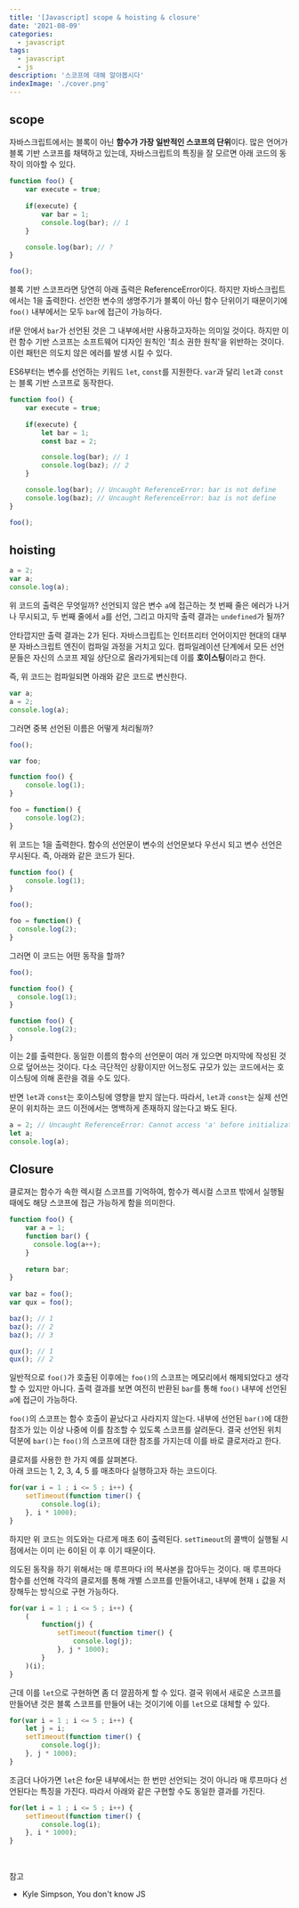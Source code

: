 ```yaml
---
title: '[Javascript] scope & hoisting & closure'
date: '2021-08-09'
categories:
  - javascript
tags:
  - javascript
  - js
description: '스코프에 대해 알아봅시다'
indexImage: './cover.png'
---
```


## scope

자바스크립트에서는 블록이 아닌 **함수가 가장 일반적인 스코프의 단위**이다. 
많은 언어가 블록 기반 스코프를 채택하고 있는데, 자바스크립트의 특징을 잘 모르면 아래 코드의 동작이 의아할 수 있다. 

``` js
function foo() {
	var execute = true;
	
	if(execute) {
		var bar = 1;
		console.log(bar); // 1
	}

	console.log(bar); // ?
}

foo();
```

블록 기반 스코프라면 당연히 아래 출력은 ReferenceError이다. 
하지만 자바스크립트에서는 1을 출력한다. 선언한 변수의 생명주기가 블록이 아닌 함수 단위이기 때문이기에 ```foo()``` 내부에서는 모두 ```bar```에 접근이 가능하다.

if문 안에서 ```bar```가 선언된 것은 그 내부에서만 사용하고자하는 의미일 것이다. 
하지만 이런 함수 기반 스코프는 소프트웨어 디자인 원칙인 '최소 권한 원칙'을 위반하는 것이다. 
이런 패턴은 의도치 않은 에러를 발생 시킬 수 있다. 

ES6부터는 변수를 선언하는 키워드 ```let```, ```const```를 지원한다. 
```var```과 달리 ```let```과 ```const```는 블록 기반 스코프로 동작한다. 

``` js
function foo() {
	var execute = true;
	
	if(execute) {
		let bar = 1;
		const baz = 2;

		console.log(bar); // 1
		console.log(baz); // 2
	}

	console.log(bar); // Uncaught ReferenceError: bar is not define
	console.log(baz); // Uncaught ReferenceError: baz is not define
}

foo();
```

## hoisting  

``` js
a = 2;
var a;
console.log(a);
```

위 코드의 출력은 무엇일까? 
선언되지 않은 변수 ```a```에 접근하는 첫 번째 줄은 에러가 나거나 무시되고, 
두 번째 줄에서 ```a```를 선언, 
그리고 마지막 출력 결과는 ```undefined```가 될까?

안타깝지만 출력 결과는 2가 된다. 
자바스크립트는 인터프리터 언어이지만 현대의 대부분 자바스크립트 엔진이 컴파일 과정을 거치고 있다. 
컴파일레이션 단계에서 모든 선언문들은 자신의 스코프 제일 상단으로 올라가게되는데 이를 **호이스팅**이라고 한다. 

즉, 위 코드는 컴파일되면 아래와 같은 코드로 변신한다. 

``` js
var a;
a = 2;
console.log(a);
```

그러면 중복 선언된 이름은 어떻게 처리될까?

``` js
foo();

var foo;

function foo() {
	console.log(1);
}

foo = function() {
	console.log(2);
}
```

위 코드는 1을 출력한다. 함수의 선언문이 변수의 선언문보다 우선시 되고 변수 선언은 무시된다. 
즉, 아래와 같은 코드가 된다.

``` js
function foo() {
	console.log(1);
}

foo();

foo = function() {
  console.log(2);
}
```

그러면 이 코드는 어떤 동작을 할까?

``` js
foo();

function foo() {
  console.log(1);
}

function foo() {
  console.log(2);
}
```

이는 2를 출력한다. 동일한 이름의 함수의 선언문이 여러 개 있으면 마지막에 작성된 것으로 덮어쓰는 것이다. 
다소 극단적인 상황이지만 어느정도 규모가 있는 코드에서는 호이스팅에 의해 혼란을 겪을 수도 있다. 

반면 ```let```과 ```const```는 호이스팅에 영향을 받지 않는다. 
따라서, ```let```과 ```const```는 실제 선언문이 위치하는 코드 이전에서는 명백하게 존재하지 않는다고 봐도 된다. 

``` js
a = 2; // Uncaught ReferenceError: Cannot access 'a' before initialization
let a;
console.log(a);
```

## Closure  

클로져는 함수가 속한 렉시컬 스코프를 기억하여, 함수가 렉시컬 스코프 밖에서 실행될 때에도 해당 스코프에 접근 가능하게 함을 의미한다. 

``` js
function foo() {
	var a = 1;
	function bar() {
	  console.log(a++);
	}
  
	return bar;
}
  
var baz = foo();
var qux = foo();

baz(); // 1
baz(); // 2
baz(); // 3

qux(); // 1
qux(); // 2
```

일반적으로 ```foo()```가 호출된 이후에는 ```foo()```의 스코프는 메모리에서 해제되었다고 생각할 수 있지만 아니다. 
출력 결과를 보면 여전히 반환된 ```bar```를 통해 ```foo()``` 내부에 선언된 ```a```에 접근이 가능하다. 

```foo()```의 스코프는 함수 호출이 끝났다고 사라지지 않는다. 
내부에 선언된 ```bar()```에 대한 참조가 있는 이상 나중에 이를 참조할 수 있도록 스코프를 살려둔다.
결국 선언된 위치 덕분에 ```bar()```는 ```foo()```의 스코프에 대한 참조를 가지는데 이를 바로 클로저라고 한다. 

클로저를 사용한 한 가지 예를 살펴본다.  
아래 코드는 1, 2, 3, 4, 5 를 매초마다 실행하고자 하는 코드이다. 

``` js
for(var i = 1 ; i <= 5 ; i++) {
	setTimeout(function timer() {
		console.log(i);
	}, i * 1000);
}
```

하지만 위 코드는 의도와는 다르게 매초 6이 출력된다. 
```setTimeout```의 콜백이 실행될 시점에서는 이미 i는 6이된 이 후 이기 때문이다. 

의도된 동작을 하기 위해서는 매 루프마다 i의 복사본을 잡아두는 것이다. 
매 루프마다 함수를 선언해 각각의 클로저를 통해 개별 스코프를 만들어내고, 내부에 현재 ```i``` 값을 저장해두는 방식으로 구현 가능하다. 

``` js
for(var i = 1 ; i <= 5 ; i++) {
	(
		function(j) {
			setTimeout(function timer() {
				console.log(j);
			}, j * 1000);
		}
	)(i);
}
```

근데 이를 ```let```으로 구현하면 좀 더 깔끔하게 할 수 있다. 
결국 위에서 새로운 스코프를 만들어낸 것은 블록 스코프를 만들어 내는 것이기에 이를 ```let```으로 대체할 수 있다. 

``` js
for(var i = 1 ; i <= 5 ; i++) {
	let j = i;
	setTimeout(function timer() {
		console.log(j);
	}, j * 1000);
}
```

조금더 나아가면 ```let```은 for문 내부에서는 한 번만 선언되는 것이 아니라 매 루프마다 선언된다는 특징을 가진다. 
따라서 아래와 같은 구현할 수도 동일한 결과를 가진다.

``` js
for(let i = 1 ; i <= 5 ; i++) {
	setTimeout(function timer() {
		console.log(i);
	}, i * 1000);
}
```

<br/>

참고
- Kyle Simpson, You don't know JS
